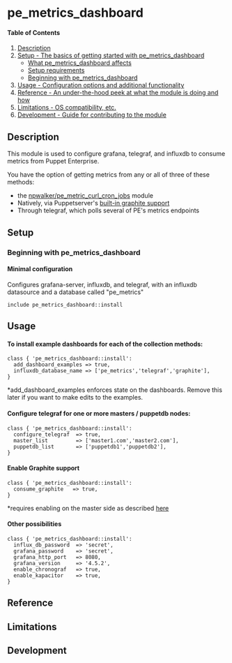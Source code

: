 # pe_metrics_dashboard

#### Table of Contents

1. [Description](#description)
1. [Setup - The basics of getting started with pe_metrics_dashboard](#setup)
    * [What pe_metrics_dashboard affects](#what-pe_metrics_dashboard-affects)
    * [Setup requirements](#setup-requirements)
    * [Beginning with pe_metrics_dashboard](#beginning-with-pe_metrics_dashboard)
1. [Usage - Configuration options and additional functionality](#usage)
1. [Reference - An under-the-hood peek at what the module is doing and how](#reference)
1. [Limitations - OS compatibility, etc.](#limitations)
1. [Development - Guide for contributing to the module](#development)

## Description

This module is used to configure grafana, telegraf, and influxdb to consume metrics from Puppet Enterprise.  

You have the option of getting metrics from any or all of three of these methods:

* the [npwalker/pe_metric_curl_cron_jobs](https://forge.puppet.com/npwalker/pe_metric_curl_cron_jobs) module 
* Natively, via Puppetserver's [built-in graphite support](https://puppet.com/docs/pe/2017.3/puppet_server_metrics/getting_started_with_graphite.html#enabling-puppet-server-graphite-support)
* Through telegraf, which polls several of PE's metrics endpoints

## Setup

### Beginning with pe_metrics_dashboard

#### Minimal configuration 

Configures grafana-server, influxdb, and telegraf, with an influxdb datasource and a database called "pe_metrics"

```
include pe_metrics_dashboard::install
```

## Usage

#### To install example dashboards for each of the collection methods:

```
class { 'pe_metrics_dashboard::install':
  add_dashboard_examples => true,
  influxdb_database_name => ['pe_metrics','telegraf','graphite'],
}
```

*add_dashboard_examples enforces state on the dashboards.  Remove this later if you want to make edits to the examples.

#### Configure telegraf for one or more masters / puppetdb nodes:

```
class { 'pe_metrics_dashboard::install':
  configure_telegraf  => true,
  master_list         => ['master1.com','master2.com'],
  puppetdb_list       => ['puppetdb1','puppetdb2'],
}
```

#### Enable Graphite support 

```
class { 'pe_metrics_dashboard::install':
  consume_graphite   => true,
}
```

*requires enabling on the master side as described [here](https://puppet.com/docs/pe/2017.3/puppet_server_metrics/getting_started_with_graphite.html#enabling-puppet-server-graphite-support)

#### Other possibilities

```
class { 'pe_metrics_dashboard::install':
  influx_db_password  => 'secret',
  grafana_password    => 'secret',
  grafana_http_port   => 8080,
  grafana_version     => '4.5.2',
  enable_chronograf   => true,
  enable_kapacitor    => true,
}
```

## Reference

## Limitations

## Development
